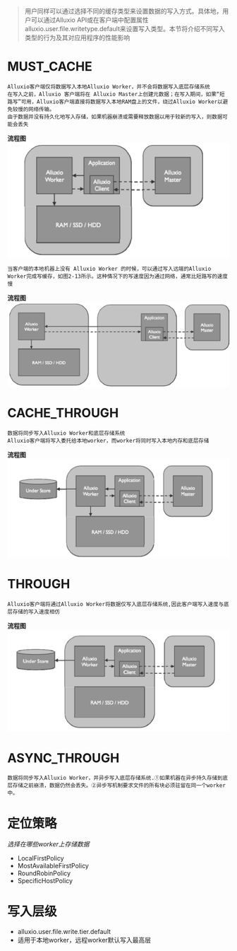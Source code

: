 > 用户同样可以通过选择不同的缓存类型来设置数据的写入方式。具体地，用户可以通过Alluxio API或在客户端中配置属性alluxio.user.file.writetype.default来设置写入类型。本节将介绍不同写入类型的行为及其对应用程序的性能影响

# MUST_CACHE
    Alluxio客户端仅将数据写入本地Alluxio Worker，并不会将数据写入底层存储系统
    在写入之前，Alluxio 客户端将在 Alluxio Master上创建元数据；在写入期间，如果“短路写”可用，Alluxio客户端直接将数据写入本地RAM盘上的文件，绕过Alluxio Worker以避免较慢的网络传输。
    由于数据并没有持久化地写入存储，如果机器崩溃或需要释放数据以用于较新的写入，则数据可能会丢失
**流程图**
![example](picture/20.png)

    当客户端的本地机器上没有 Alluxio Worker 的时候，可以通过写入远端的Alluxio Worker完成写缓存，如图2-13所示。这种情况下的写速度因为通过网络，通常比短路写的速度慢
**流程图**
![example](picture/21.png)

# CACHE_THROUGH
    数据将同步写入Alluxio Worker和底层存储系统
    Alluxio客户端将写入委托给本地worker，而worker将同时写入本地内存和底层存储
**流程图**
![example](picture/22.png)
# THROUGH
    Alluxio客户端将通过Alluxio Worker将数据仅写入底层存储系统,因此客户端写入速度与底层存储的写入速度相仿
**流程图**
![example](picture/23.png)
# ASYNC_THROUGH
    数据将同步写入Alluxio Worker，并异步写入底层存储系统.①如果机器在异步持久存储到底层存储之前崩溃，数据仍然会丢失。②异步写机制要求文件的所有块必须驻留在同一个worker中。
# 定位策略
*选择在哪些worker上存储数据*
* LocalFirstPolicy
* MostAvailableFirstPolicy
* RoundRobinPolicy
* SpecificHostPolicy
# 写入层级
* alluxio.user.file.write.tier.default
* 适用于本地worker，远程worker默认写入最高层

